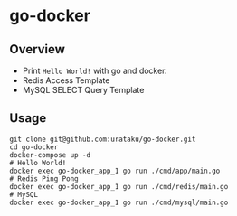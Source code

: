 # go-docker

## Overview
- Print `Hello World!` with go and docker.
- Redis Access Template
- MySQL SELECT Query Template

## Usage

```
git clone git@github.com:urataku/go-docker.git
cd go-docker
docker-compose up -d
# Hello World!
docker exec go-docker_app_1 go run ./cmd/app/main.go
# Redis Ping Pong
docker exec go-docker_app_1 go run ./cmd/redis/main.go
# MySQL 
docker exec go-docker_app_1 go run ./cmd/mysql/main.go
```
